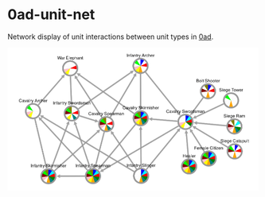 # 0ad-unit-net
Network display of unit interactions between unit types in [0ad](https://play0ad.com/).

![screenshot](screenshot.png)

